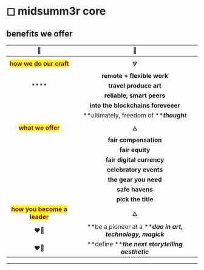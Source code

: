 # ◻ midsumm3r core

## benefits we offer

<mark style="color:green;"></mark>

|                               🧩                               |                             🧩                             |
| :------------------------------------------------------------: | :--------------------------------------------------------: |
|   <mark style="color:purple;">**how we do our craft**</mark>   |                             🜃                             |
|                                                                |                 **remote + flexible work**                 |
|                              ****                              |                   **travel produce art**                   |
|                                                                |                  **reliable, smart peers**                 |
|                                                                |             **into the blockchains foreveeer**             |
|                                                                |          **ultimately, freedom of **_**thought**_          |
|      <mark style="color:purple;">**what we offer**</mark>      |                             🜁                             |
|                                                                |                    **fair compensation**                   |
|                                                                |                       **fair equity**                      |
|                                                                |                  **fair digital currency**                 |
|                                                                |                   **celebratory events**                   |
|                                                                |                    **the gear you need**                   |
|                                                                |                       **safe havens**                      |
|                                                                |                     **pick the title**                     |
| <mark style="color:purple;">**how you become a leader**</mark> |                             🜂                             |
|                              ❤️‍🔥                             | **be a pioneer at a **_**dao in art, technology, magick**_ |
|                              ❤️‍🔥                             |      **define **_**the next storytelling aesthetic**_      |

****
